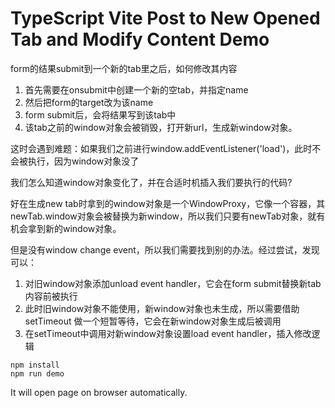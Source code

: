 TypeScript Vite Post to New Opened Tab and Modify Content Demo
===========================

form的结果submit到一个新的tab里之后，如何修改其内容

1. 首先需要在onsubmit中创建一个新的空tab，并指定name
2. 然后把form的target改为该name
3. form submit后，会将结果写到该tab中
4. 该tab之前的window对象会被销毁，打开新url，生成新window对象。

这时会遇到难题：如果我们之前进行window.addEventListener('load')，此时不会被执行，因为window对象没了

我们怎么知道window对象变化了，并在合适时机插入我们要执行的代码?

好在生成new tab时拿到的window对象是一个WindowProxy，它像一个容器，其 newTab.window对象会被替换为新window，所以我们只要有newTab对象，就有机会拿到新的window对象。

但是没有window change event，所以我们需要找到别的办法。经过尝试，发现可以：

 
1. 对旧window对象添加unload event handler，它会在form submit替换新tab内容前被执行
2. 此时旧window对象不能使用，新window对象也未生成，所以需要借助 setTimeout 做一个短暂等待，它会在新window对象生成后被调用
3. 在setTimeout中调用对新window对象设置load event handler，插入修改逻辑

```
npm install
npm run demo
```

It will open page on browser automatically.

